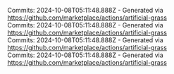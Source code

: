 Commits: 2024-10-08T05:11:48.888Z - Generated via https://github.com/marketplace/actions/artificial-grass
<br>
Commits: 2024-10-08T05:11:48.888Z - Generated via https://github.com/marketplace/actions/artificial-grass
<br>
Commits: 2024-10-08T05:11:48.888Z - Generated via https://github.com/marketplace/actions/artificial-grass
<br>
Commits: 2024-10-08T05:11:48.888Z - Generated via https://github.com/marketplace/actions/artificial-grass
<br>
